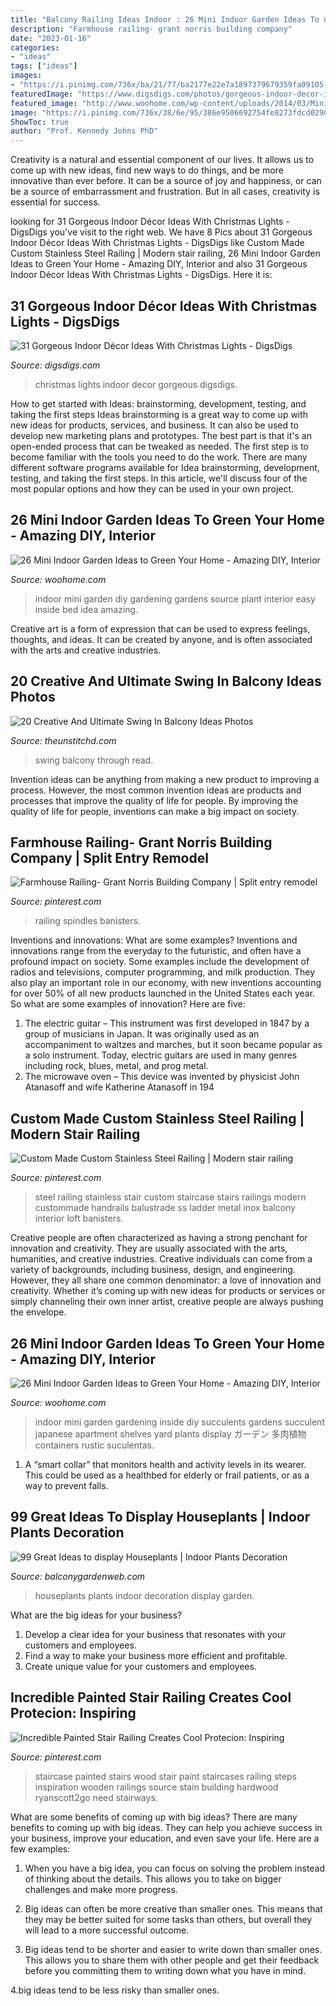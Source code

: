 ```yaml
---
title: "Balcony Railing Ideas Indoor : 26 Mini Indoor Garden Ideas To Green Your Home"
description: "Farmhouse railing- grant norris building company"
date: "2023-01-16"
categories:
- "ideas"
tags: ["ideas"]
images:
- "https://i.pinimg.com/736x/ba/21/77/ba2177e22e7a1897379679359fa09105--stainless-steel-railing-interior-rumah.jpg"
featuredImage: "https://www.digsdigs.com/photos/gorgeous-indoor-decor-ideas-with-christmas-lights-19-554x1002.jpg"
featured_image: "http://www.woohome.com/wp-content/uploads/2014/03/Mini-Indoor-Gardening-2.jpg"
image: "https://i.pinimg.com/736x/38/6e/95/386e9506692754fe8273fdcd02909244.jpg"
ShowToc: true
author: "Prof. Kennedy Johns PhD"
---
```



Creativity is a natural and essential component of our lives. It allows us to come up with new ideas, find new ways to do things, and be more innovative than ever before. It can be a source of joy and happiness, or can be a source of embarrassment and frustration. But in all cases, creativity is essential for success.

	

		
looking for 31 Gorgeous Indoor Décor Ideas With Christmas Lights - DigsDigs you've visit to the right web. We have 8 Pics about 31 Gorgeous Indoor Décor Ideas With Christmas Lights - DigsDigs like Custom Made Custom Stainless Steel Railing | Modern stair railing, 26 Mini Indoor Garden Ideas to Green Your Home - Amazing DIY, Interior and also 31 Gorgeous Indoor Décor Ideas With Christmas Lights - DigsDigs. Here it is:
		
    
## 31 Gorgeous Indoor Décor Ideas With Christmas Lights - DigsDigs

<img loading=lazy src="https://www.digsdigs.com/photos/gorgeous-indoor-decor-ideas-with-christmas-lights-19-554x1002.jpg" onerror="this.onerror=null;this.src='https://tse3.mm.bing.net/th?id=OIP.DXf4JiynvEGxFqUFo_MYtQHaNZ&amp;pid=15.1';" alt="31 Gorgeous Indoor Décor Ideas With Christmas Lights - DigsDigs">

_Source: digsdigs.com_

>christmas lights indoor decor gorgeous digsdigs. 

	

How to get started with Ideas: brainstorming, development, testing, and taking the first steps
Ideas brainstorming is a great way to come up with new ideas for products, services, and business. It can also be used to develop new marketing plans and prototypes. The best part is that it's an open-ended process that can be tweaked as needed. The first step is to become familiar with the tools you need to do the work. There are many different software programs available for Idea brainstorming, development, testing, and taking the first steps. In this article, we'll discuss four of the most popular options and how they can be used in your own project.

    
## 26 Mini Indoor Garden Ideas To Green Your Home - Amazing DIY, Interior

<img loading=lazy src="http://www.woohome.com/wp-content/uploads/2014/03/Mini-Indoor-Gardening-2.jpg" onerror="this.onerror=null;this.src='https://tse1.mm.bing.net/th?id=OIP.fvWcVsV1pRPF7W_PzotdaAHaLG&amp;pid=15.1';" alt="26 Mini Indoor Garden Ideas to Green Your Home - Amazing DIY, Interior">

_Source: woohome.com_

>indoor mini garden diy gardening gardens source plant interior easy inside bed idea amazing. 

	

Creative art is a form of expression that can be used to express feelings, thoughts, and ideas. It can be created by anyone, and is often associated with the arts and creative industries.

    
## 20 Creative And Ultimate Swing In Balcony Ideas Photos

<img loading=lazy src="https://i2.wp.com/www.theunstitchd.com/decor/wp-content/uploads/2019/05/Red-Swing-In-Balcony-Ideas.jpg?fit=563%2C846&amp;ssl=1" onerror="this.onerror=null;this.src='https://tse1.mm.bing.net/th?id=OIP.5uHdQNGmeLkVCyOjnlrLCgHaLI&amp;pid=15.1';" alt="20 Creative And Ultimate Swing In Balcony Ideas Photos">

_Source: theunstitchd.com_

>swing balcony through read. 

	

Invention ideas can be anything from making a new product to improving a process. However, the most common invention ideas are products and processes that improve the quality of life for people. By improving the quality of life for people, inventions can make a big impact on society.

    
## Farmhouse Railing- Grant Norris Building Company | Split Entry Remodel

<img loading=lazy src="https://i.pinimg.com/736x/38/6e/95/386e9506692754fe8273fdcd02909244.jpg" onerror="this.onerror=null;this.src='https://tse3.mm.bing.net/th?id=OIP.Kc0-tYTLJYO1xs1f7Jc9hgHaJ3&amp;pid=15.1';" alt="Farmhouse Railing- Grant Norris Building Company | Split entry remodel">

_Source: pinterest.com_

>railing spindles banisters. 

	

Inventions and innovations: What are some examples?
Inventions and innovations range from the everyday to the futuristic, and often have a profound impact on society. Some examples include the development of radios and televisions, computer programming, and milk production. They also play an important role in our economy, with new inventions accounting for over 50% of all new products launched in the United States each year. So what are some examples of innovation? Here are five: 
1) The electric guitar – This instrument was first developed in 1847 by a group of musicians in Japan. It was originally used as an accompaniment to waltzes and marches, but it soon became popular as a solo instrument. Today, electric guitars are used in many genres including rock, blues, metal, and prog metal. 
2) The microwave oven – This device was invented by physicist John Atanasoff and wife Katherine Atanasoff in 194
    
## Custom Made Custom Stainless Steel Railing | Modern Stair Railing

<img loading=lazy src="https://i.pinimg.com/736x/ba/21/77/ba2177e22e7a1897379679359fa09105--stainless-steel-railing-interior-rumah.jpg" onerror="this.onerror=null;this.src='https://tse3.mm.bing.net/th?id=OIP.d3Jq9-DmPmAZWo2k3ZlL6gHaJ3&amp;pid=15.1';" alt="Custom Made Custom Stainless Steel Railing | Modern stair railing">

_Source: pinterest.com_

>steel railing stainless stair custom staircase stairs railings modern custommade handrails balustrade ss ladder metal inox balcony interior loft banisters. 

	

Creative people are often characterized as having a strong penchant for innovation and creativity. They are usually associated with the arts, humanities, and creative industries. Creative individuals can come from a variety of backgrounds, including business, design, and engineering. However, they all share one common denominator: a love of innovation and creativity. Whether it’s coming up with new ideas for products or services or simply channeling their own inner artist, creative people are always pushing the envelope.

    
## 26 Mini Indoor Garden Ideas To Green Your Home - Amazing DIY, Interior

<img loading=lazy src="http://www.woohome.com/wp-content/uploads/2014/03/Mini-Indoor-Gardening-17.jpg" onerror="this.onerror=null;this.src='https://tse1.mm.bing.net/th?id=OIP.korhXdiBjy4CoDxqZMMujAHaLH&amp;pid=15.1';" alt="26 Mini Indoor Garden Ideas to Green Your Home - Amazing DIY, Interior">

_Source: woohome.com_

>indoor mini garden gardening inside diy succulents gardens succulent japanese apartment shelves yard plants display ガーデン 多肉植物 containers rustic suculentas. 

	

1. A “smart collar” that monitors health and activity levels in its wearer. This could be used as a healthbed for elderly or frail patients, or as a way to prevent falls. 

    
## 99 Great Ideas To Display Houseplants | Indoor Plants Decoration

<img loading=lazy src="https://balconygardenweb.com/wp-content/uploads/2016/01/dispaying-houseplants-5.jpg" onerror="this.onerror=null;this.src='https://tse2.mm.bing.net/th?id=OIP.qgbrsahjM9K5OcaqmVoqRAHaLH&amp;pid=15.1';" alt="99 Great Ideas to display Houseplants | Indoor Plants Decoration">

_Source: balconygardenweb.com_

>houseplants plants indoor decoration display garden. 

	

What are the big ideas for your business?
1. Develop a clear idea for your business that resonates with your customers and employees.
2. Find a way to make your business more efficient and profitable.
3. Create unique value for your customers and employees.

    
## Incredible Painted Stair Railing Creates Cool Protecion: Inspiring

<img loading=lazy src="https://i.pinimg.com/736x/79/1a/f1/791af1bae87398daea98abae55ece53d--painted-stair-railings-wood-staircase.jpg" onerror="this.onerror=null;this.src='https://tse1.mm.bing.net/th?id=OIP.79fRIyd1CAXT-STm6sbRHwHaJ3&amp;pid=15.1';" alt="Incredible Painted Stair Railing Creates Cool Protecion: Inspiring">

_Source: pinterest.com_

>staircase painted stairs wood stair paint staircases railing steps inspiration wooden railings source stain building hardwood ryanscott2go need stairways. 

	

What are some benefits of coming up with big ideas?
There are many benefits to coming up with big ideas. They can help you achieve success in your business, improve your education, and even save your life. Here are a few examples:
1. When you have a big idea, you can focus on solving the problem instead of thinking about the details. This allows you to take on bigger challenges and make more progress.

2. Big ideas can often be more creative than smaller ones. This means that they may be better suited for some tasks than others, but overall they will lead to a more successful outcome.

3. Big ideas tend to be shorter and easier to write down than smaller ones. This allows you to share them with other people and get their feedback before you committing them to writing down what you have in mind.

4.big ideas tend to be less risky than smaller ones.

